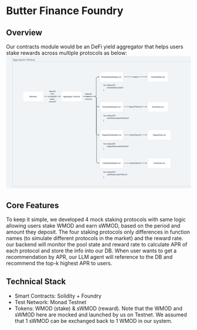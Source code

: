 # Butter Finance Foundry

## Overview
Our contracts module would be an DeFi yield aggregator that helps users stake rewards across multiple protocols as below:
![Module_Architecure](/public/module_architecture.png)




## Core Features
To keep it simple, we developed 4 mock staking protocols with same logic allowing users stake WMOD and earn sWMOD, based on the period and amount they deposit. The four staking protocols only differences in function names (to simulate different protocols in the market) and the reward rate.
our backend will monitor the pool state and reward rate to calculate APR of each protocol and store the info into our DB. When user wants to get a recommendation by APR, our LLM agent will reference to the DB and recommend the top-k highest APR to users.

## Technical Stack
- Smart Contracts: Solidity + Foundry
- Test Network: Monad Testnet
- Tokens: WMOD (stake) & sWMOD (reward). Note that the WMOD and sWMOD here are mocked and launched by us on Testnet. We assumed that 1 sWMOD can be exchanged back to 1 WMOD in our system.

